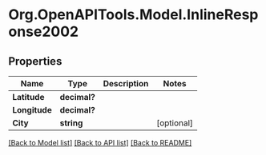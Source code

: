 # Org.OpenAPITools.Model.InlineResponse2002

## Properties

Name | Type | Description | Notes
------------ | ------------- | ------------- | -------------
**Latitude** | **decimal?** |  | 
**Longitude** | **decimal?** |  | 
**City** | **string** |  | [optional] 

[[Back to Model list]](../README.md#documentation-for-models) [[Back to API list]](../README.md#documentation-for-api-endpoints) [[Back to README]](../README.md)

